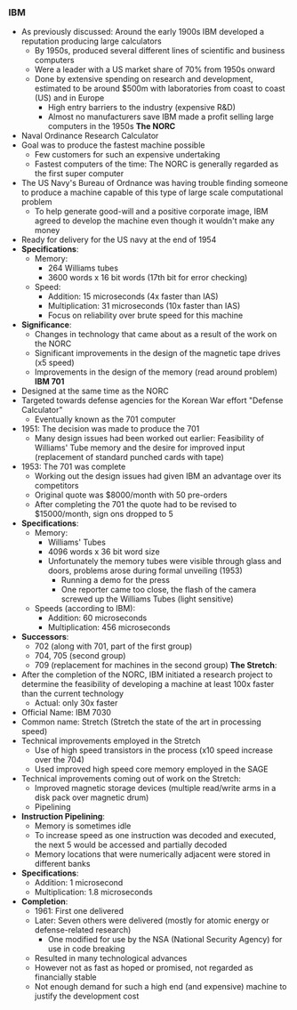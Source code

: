 ### IBM
 - As previously discussed: Around the early 1900s IBM developed a reputation producing large calculators
	 - By 1950s, produced several different lines of scientific and business computers
	 - Were a leader with a US market share of 70% from 1950s onward
	 - Done by extensive spending on research and development, estimated to be around $500m with laboratories from coast to coast (US) and in Europe
		 - High entry barriers to the industry (expensive R&D)
		 - Almost no manufacturers save IBM made a profit selling large computers in the 1950s
**The NORC**
 - Naval Ordinance Research Calculator
 - Goal was to produce the fastest machine possible
	 - Few customers for such an expensive undertaking
	 - Fastest computers of the time: The NORC is generally regarded as the first super computer
 - The US Navy's Bureau of Ordnance was having trouble finding someone to produce a machine capable of this type of large scale computational problem
	 - To help generate good-will and a positive corporate image, IBM agreed to develop the machine even though it wouldn't make any money
 - Ready for delivery for the US navy at the end of 1954
 - **Specifications**:
	 - Memory:
		 - 264 Williams tubes
		 - 3600 words x 16 bit words (17th bit for error checking)
	 - Speed:
		 - Addition: 15 microseconds (4x faster than IAS)
		 - Multiplication: 31 microseconds (10x faster than IAS)
		 - Focus on reliability over brute speed for this machine
 - **Significance**:
	 - Changes in technology that came about as a result of the work on the NORC
	 - Significant improvements in the design of the magnetic tape drives (x5 speed)
	 - Improvements in the design of the memory (read around problem)
**IBM 701**
 - Designed at the same time as the NORC
 - Targeted towards defense agencies for the Korean War effort "Defense Calculator"
	 - Eventually known as the 701 computer
 - 1951: The decision was made to produce the 701
	 - Many design issues had been worked out earlier: Feasibility of Williams' Tube memory and the desire for improved input (replacement of standard punched cards with tape)
 - 1953: The 701 was complete
	 - Working out the design issues had given IBM an advantage over its competitors
	 - Original quote was $8000/month with 50 pre-orders
	 - After completing the 701 the quote had to be revised to $15000/month, sign ons dropped to 5
 - **Specifications**:
	 - Memory:
		 - Williams' Tubes
		 - 4096 words x 36 bit word size
		 - Unfortunately the memory tubes were visible through glass and doors, problems arose during formal unveiling (1953)
			 - Running a demo for the press
			 - One reporter came too close, the flash of the camera screwed up the Williams Tubes (light sensitive)
	 - Speeds (according to IBM):
		 - Addition: 60 microseconds
		 - Multiplication: 456 microseconds
 - **Successors**:
	 - 702 (along with 701, part of the first group)
	 - 704, 705 (second group)
	 - 709 (replacement for machines in the second group)
**The Stretch**:
 - After the completion of the NORC, IBM initiated a research project to determine the feasibility of developing a machine at least 100x faster than the current technology
	 - Actual: only 30x faster
 - Official Name: IBM 7030
 - Common name: Stretch (Stretch the state of the art in processing speed)
 - Technical improvements employed in the Stretch
	 - Use of high speed transistors in the process (x10 speed increase over the 704)
	 - Used improved high speed core memory employed in the SAGE
 - Technical improvements coming out of work on the Stretch:
	 - Improved magnetic storage devices (multiple read/write arms in a disk pack over magnetic drum)
	 - Pipelining
 - **Instruction Pipelining**:
	 - Memory is sometimes idle
	 - To increase speed as one instruction was decoded and executed, the next 5 would be accessed and partially decoded
	 - Memory locations that were numerically adjacent were stored in different banks
 - **Specifications**:
	 - Addition: 1 microsecond
	 - Multiplication: 1.8 microseconds
 - **Completion**:
	 - 1961: First one delivered
	 - Later: Seven others were delivered (mostly for atomic energy or defense-related research)
		 - One modified for use by the NSA (National Security Agency) for use in code breaking
	 - Resulted in many technological advances
	 - However not as fast as hoped or promised, not regarded as financially stable
	 - Not enough demand for such a high end (and expensive) machine to justify the development cost

